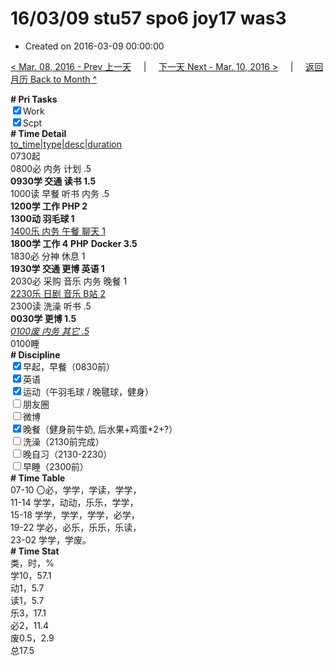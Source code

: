# 16/03/09 stu57 spo6 joy17 was3

- Created on 2016-03-09 00:00:00

[< Mar. 08, 2016 - Prev 上一天](_archived/lifelogs/2016/03/d08.md) &nbsp; &nbsp; | &nbsp; &nbsp; [下一天 Next - Mar. 10, 2016 >](_archived/lifelogs/2016/03/d10.md) &nbsp; &nbsp; |  &nbsp; &nbsp; [返回月历 Back to Month ^](_archived/lifelogs/2016/03/index.md)
<br/><div><b># Pri Tasks</b></div><div><input checked="true" type="checkbox"/>Work</div><div><input checked="true" type="checkbox"/>Scpt</div><div><b># Time Detail</b></div><div><u>to_time|type|desc|duration</u></div><div>0730起</div><div>0800必 内务 计划 .5</div><div><b>0930学 交通 读书 1.5</b></div><div>1000读 早餐 听书 内务 .5</div><div><b>1200学 工作 PHP 2</b></div><div><b>1300动 羽毛球 1</b></div><div><u>1400乐 内务 午餐 聊天 1</u></div><div><b>1800学 工作 4</b> <b>PHP</b> <b>Docker 3.5</b></div><div>1830必 分神 休息 1</div><div><b>1930学 交通 更博 英语 1</b></div><div>2030必 采购 音乐 内务 晚餐 1</div><div><u>2230乐 日剧 音乐 B站 2</u></div><div>2300读 洗澡 听书 .5</div><div><b>0030学 更博 1.5</b></div><div><u><i>0100废 内务 其它 .5</i></u></div><div>0100睡</div><div><b># Discipline</b></div><div><input checked="true" type="checkbox"/>早起，早餐（0830前）</div><div><input checked="true" type="checkbox"/>英语</div><div><input checked="true" type="checkbox"/>运动（午羽毛球 / 晚毽球，健身）</div><div><input type="checkbox"/>朋友圈</div><div><input type="checkbox"/>微博</div><div><input checked="true" type="checkbox"/>晚餐（健身前牛奶, 后水果+鸡蛋*2+?）</div><div><input type="checkbox"/>洗澡（2130前完成）</div><div><input type="checkbox"/>晚自习（2130-2230）</div><div><input type="checkbox"/>早睡（2300前）</div><div><b># Time Table</b></div><div>07-10 〇必，学学，学读，学学，</div><div>11-14 学学，动动，乐乐，学学，</div><div>15-18 学学，学学，学学，必学，</div><div>19-22 学必，必乐，乐乐，乐读，</div><div>23-02 学学，学废。</div><div><b># Time Stat</b></div><div>类，时，%</div><div>学10，57.1</div><div>动1，5.7</div><div>读1，5.7</div><div>乐3，17.1</div><div>必2，11.4</div><div>废0.5，2.9</div><div>总17.5</div>
